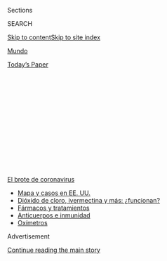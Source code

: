 <div id="app">

<div>

<div>

<div>

<div class="NYTAppHideMasthead css-1q2w90k e1suatyy0">

<div class="section css-ui9rw0 e1suatyy2">

<div class="css-eph4ug er09x8g0">

<div class="css-6n7j50">

</div>

<span class="css-1dv1kvn">Sections</span>

<div class="css-10488qs">

<span class="css-1dv1kvn">SEARCH</span>

</div>

[Skip to content](#site-content)[Skip to site
index](#site-index)

</div>

<div id="masthead-section-label" class="css-1wr3we4 eaxe0e00">

[Mundo](https://www.nytimes.com/es/section/mundo)

</div>

<div class="css-10698na e1huz5gh0">

</div>

</div>

<div id="masthead-bar-one" class="section hasLinks css-15hmgas e1csuq9d3">

<div class="css-uqyvli e1csuq9d0">

</div>

<div class="css-1uqjmks e1csuq9d1">

</div>

<div class="css-9e9ivx">

[](https://myaccount.nytimes.com/auth/login?response_type=cookie&client_id=vi)

</div>

<div class="css-1bvtpon e1csuq9d2">

[Today’s
Paper](https://www.nytimes.com/section/todayspaper)

</div>

</div>

</div>

</div>

<div data-aria-hidden="false">

<div id="site-content" data-role="main">

<div>

<div class="css-1aor85t" style="opacity:0.000000001;z-index:-1;visibility:hidden">

<div class="css-1hqnpie">

<div class="css-epjblv">

<span class="css-17xtcya">[Mundo](/es/section/mundo)</span><span class="css-x15j1o">|</span><span class="css-fwqvlz">China
silencia a quienes critican el brote del mortal
virus</span>

</div>

<div class="css-k008qs">

<div class="css-1iwv8en">

<span class="css-18z7m18"></span>

<div>

</div>

</div>

<span class="css-1n6z4y">https://nyti.ms/2tMyrTP</span>

<div class="css-1705lsu">

<div class="css-4xjgmj">

<div class="css-4skfbu" data-role="toolbar" data-aria-label="Social Media Share buttons, Save button, and Comments Panel with current comment count" data-testid="share-tools">

  - 
  - 
  - 
  - 
    
    <div class="css-6n7j50">
    
    </div>

  - 

</div>

</div>

</div>

</div>

</div>

</div>

<div id="NYT_TOP_BANNER_REGION" class="css-13pd83m">

<div>

<div id="styln-prism-menu-1594831588949" class="section interactive-content interactive-size-medium css-1edisqu">

<div class="css-17ih8de interactive-body">

<div id="scroll-container" class="css-1gj85ro">

[<span class="styln-title-wrap"><span class="css-1pje3qr">El brote
de</span><span class="css-1pje3qr">
coronavirus</span></span>](https://www.nytimes.com/es/spotlight/coronavirus?action=click&pgtype=Article&state=default&region=TOP_BANNER&context=storylines_menu)

  - [Mapa y casos en EE.
    UU.](https://www.nytimes.com/es/interactive/2020/espanol/mundo/coronavirus-en-estados-unidos.html?action=click&pgtype=Article&state=default&region=TOP_BANNER&context=storylines_menu)
  - [Dióxido de cloro, ivermectina y más:
    ¿funcionan?](https://www.nytimes.com/es/2020/07/23/espanol/america-latina/bolivia-cloro-coronavirus-ivermectina.html?action=click&pgtype=Article&state=default&region=TOP_BANNER&context=storylines_menu)
  - [Fármacos y
    tratamientos](https://www.nytimes.com/es/interactive/2020/science/coronavirus-tratamientos-curas.html?action=click&pgtype=Article&state=default&region=TOP_BANNER&context=storylines_menu)
  - [Anticuerpos e
    inmunidad](https://www.nytimes.com/es/2020/07/28/espanol/ciencia-y-tecnologia/anticuerpos-coronavirus-inmunidad.html?action=click&pgtype=Article&state=default&region=TOP_BANNER&context=storylines_menu)
  - [Oxímetros](https://www.nytimes.com/es/2020/04/29/espanol/estilos-de-vida/oximetro-para-que-sirve.html?action=click&pgtype=Article&state=default&region=TOP_BANNER&context=storylines_menu)

</div>

</div>

</div>

</div>

</div>

<div id="top-wrapper" class="css-1sy8kpn">

<div id="top-slug" class="css-l9onyx">

Advertisement

</div>

[Continue reading the main
story](#after-top)

<div class="ad top-wrapper" style="text-align:center;height:100%;display:block;min-height:250px">

<div id="top" class="place-ad" data-position="top" data-size-key="top">

</div>

</div>

<div id="after-top">

</div>

</div>

<div>

<div id="sponsor-wrapper" class="css-1hyfx7x">

<div id="sponsor-slug" class="css-19vbshk">

Supported by

</div>

[Continue reading the main
story](#after-sponsor)

<div id="sponsor" class="ad sponsor-wrapper" style="text-align:center;height:100%;display:block">

</div>

<div id="after-sponsor">

</div>

</div>

<div class="css-186x18t">

</div>

<div class="css-1vkm6nb ehdk2mb0">

# China silencia a quienes critican el brote del mortal virus

</div>

Pekín ha respondido más rápido al coronavirus que al SARS, pero aún
acalla y castiga a quienes se desvían de la línea oficial.

<div class="css-79elbk" data-testid="photoviewer-wrapper">

<div class="css-z3e15g" data-testid="photoviewer-wrapper-hidden">

</div>

<div class="css-1a48zt4 ehw59r15" data-testid="photoviewer-children">

![<span class="css-16f3y1r e13ogyst0" data-aria-hidden="true">Niños
chinos esperan a abordar trenes en Pekín el 23 de
enero</span><span class="css-cnj6d5 e1z0qqy90" itemprop="copyrightHolder"><span class="css-1ly73wi e1tej78p0">Credit...</span><span><span>Kevin
Frayer/Getty
Images</span></span></span>](https://static01.nyt.com/images/2020/01/22/business/22newworld01-ES/merlin_167504928_7d74d205-3a0f-4098-9a0b-005f2ebb3004-articleLarge.jpg?quality=75&auto=webp&disable=upscale)

</div>

</div>

<div class="css-18e8msd">

<div class="css-vp77d3 epjyd6m0">

<div class="css-hus3qt ey68jwv0" data-aria-hidden="true">

[![Li
Yuan](https://static01.nyt.com/images/2019/12/04/reader-center/author-li-yuan/author-li-yuan-thumbLarge.png
"Li Yuan")](https://www.nytimes.com/by/li-yuan)

</div>

<div class="css-1baulvz">

Por [<span class="css-1baulvz last-byline" itemprop="name">Li
Yuan</span>](https://www.nytimes.com/by/li-yuan)

</div>

</div>

  - 24 de enero de
    2020

  - 
    
    <div class="css-4xjgmj">
    
    <div class="css-d8bdto" data-role="toolbar" data-aria-label="Social Media Share buttons, Save button, and Comments Panel with current comment count" data-testid="share-tools">
    
      - 
      - 
      - 
      - 
        
        <div class="css-6n7j50">
        
        </div>
    
      - 
    
    </div>
    
    </div>

</div>

<div class="css-mdjrty">

[Read in
English](https://www.nytimes.com/2020/01/22/health/virus-corona.html "Read in English")

</div>

</div>

<div class="section meteredContent css-1r7ky0e" name="articleBody" itemprop="articleBody">

<div class="css-1fanzo5 StoryBodyCompanionColumn">

<div class="css-53u6y8">

El desastre del síndrome respiratorio agudo grave (SRAG, o SARS en
inglés) se suponía que arrastraría a China hacia una nueva era de
responsabilidad y transparencia. La enfermedad mortal repercutió por
todo el mundo hace 17 años gracias [a la complicidad del gobierno
chino](https://www.nytimes.com/2003/04/13/weekinreview/china-discovers-secrecy-is-expensive.html)que
ocultó su propagación. Cuando la magnitud del problema se hizo evidente,
intelectuales, periodistas y otros críticos de China hicieron esfuerzos
para avergonzar a Pekín hasta el punto de que tuvo que hablar
francamente sobre ese problema.

“El SRAG ha sido el 11 de septiembre de nuestro país”, afirmó Xu
Zhiyuan[en una
entrevista](https://www.nytimes.com/2003/05/13/world/rude-awakening.html)con
The New York Times en 2003. En ese entonces, Zhiyuan era un joven
columnista y crítico acérrimo del manejo gubernamental del SRAG. “Nos ha
obligado a prestarle atención al verdadero significado de la
globalización”.

Hoy, China enfrenta la propagación[de otra misteriosa
enfermedad](https://www.nytimes.com/2020/01/21/world/asia/china-coronavirus-wuhan.html?action=click&module=Top%20Stories&pgtype=Homepage),
un coronavirus, que hasta el momento ha matado a 17 personas e infectado
a más de 570. Y si bien la respuesta de Pekín ha mejorado en varios
sentidos, ha sufrido retrocesos en otros. Están censurando la crítica.
Están deteniendo a personas por difundir lo que califican como
“rumores”. Están suprimiendo la información que consideran
alarmante.

</div>

</div>

<div>

</div>

<div class="css-1fanzo5 StoryBodyCompanionColumn">

<div class="css-53u6y8">

Aunque los censores gubernamentales están limpiando con ahínco el
internet chino, la comunidad en línea del país está registrando su
descontento y preocupación por la manera como Pekín ha manejado el nuevo
virus, que desde diciembre se ha propagado desde la ciudad de Wuhan a
otros países,[incluyendo Estados
Unidos](https://www.nytimes.com/2020/01/21/health/cdc-coronavirus.html).

</div>

</div>

<div class="css-1fanzo5 StoryBodyCompanionColumn">

<div class="css-53u6y8">

“Pensé que el SRAG obligaría a que China repensara su modelo de
gobernabilidad”, escribió Xu —quien en la actualidad es el moderador de
un programa de entrevistas de video— el 21 de enero en las redes
sociales, donde también publicó una captura de pantalla de su cita del
2003 en el Times. “Fui demasiado
ingenuo”.

</div>

</div>

<div class="css-1sngw6j">

[](https://www.nytimes.com/interactive/2020/01/21/world/asia/china-coronavirus-maps.html)

<div class="css-1eoytci">

![](https://static01.nyt.com/images/2020/01/31/us/china-wuhan-coronavirus-promo-1579641872730/china-wuhan-coronavirus-promo-1579641872730-articleLarge-v21.jpg)

</div>

<div class="css-1rha1bf">

## Wuhan Coronavirus Map: Tracking the Spread of the Outbreak

The virus has sickened tens of thousands of people in China and a number
of other countries.

</div>

</div>

<div class="css-1fanzo5 StoryBodyCompanionColumn">

<div class="css-53u6y8">

China ha mejorado de muchas maneras desde la epidemia del SRAG. Su
economía ha crecido ocho veces. Ha construido más rascacielos, metros y
líneas de alta velocidad que cualquier otro país. Sus empresas de
tecnología están a la par de los gigantes de Silicon Valley. Su
burocracia, más receptiva, hace que más personas reciban atención
médica, servicios sociales e incluso mejoras en su calidad de vida con,
por ejemplo, acceso a nuevos parques.

En lo relacionado al manejo de enfermedades, el sistema de salud pública
ha mejorado considerablemente. Wuhan, el epicentro del brote, también
aloja [uno de los
laboratorios](https://twitter.com/ShanghaiEye/status/1093160842638446592)de
investigación de enfermedades epidémicas más avanzados del mundo.

</div>

</div>

<div class="css-1fanzo5 StoryBodyCompanionColumn">

<div class="css-53u6y8">

Estas mejoras han venido con un costo. El gobierno ha endurecido su
control sobre
[internet](https://www.nytimes.com/topic/destination/internet-censorship-in-china),
los
[medios](https://www.nytimes.com/2019/07/12/world/asia/china-journalists-crackdown.html)
y la [sociedad
civil](https://www.nytimes.com/2017/07/25/magazine/the-lonely-crusade-of-chinas-human-rights-lawyers.html).
Tiene más dinero y mayor habilidad para controlar el flujo de
información por todo el país.

Como consecuencia, muchos de los [medios de
comunicación,](https://www.nytimes.com/2004/01/07/international/asia/7-at-chinese-paper-held-after-articles-on-new-sars-case.html)
grupos de defensa,
[activistas](https://www.nytimes.com/2004/07/21/world/china-releases-the-sars-whistle-blower.html)
y otras personas que obligaron al gobierno a rendir cuentas en el 2003,
han sido silenciados o marginados.

</div>

</div>

<div class="css-79elbk" data-testid="photoviewer-wrapper">

<div class="css-z3e15g" data-testid="photoviewer-wrapper-hidden">

</div>

<div class="css-1a48zt4 ehw59r15" data-testid="photoviewer-children">

![<span class="css-16f3y1r e13ogyst0" data-aria-hidden="true">Muchos
creyeron que el SARS sería una llamada de atención. En la imagen, de
2003, un trabajador de sanidad chino revisa la temperatura de los
viajeros a Wuhan,
China.</span><span class="css-cnj6d5 e1z0qqy90" itemprop="copyrightHolder"><span class="css-1ly73wi e1tej78p0">Credit...</span><span>Reuters</span></span>](https://static01.nyt.com/images/2020/01/22/business/22newworld02-ES/merlin_10781530_adf140ad-43a3-4a13-8917-7207fa4b7d20-articleLarge.jpg?quality=75&auto=webp&disable=upscale)

</div>

</div>

<div class="css-1fanzo5 StoryBodyCompanionColumn">

<div class="css-53u6y8">

“El sistema no es exitoso en tanto ha destruido a personas con
integridad, instituciones con credibilidad y a una sociedad capaz de
narrar sus propias historias” dijo Xu en redes sociales. “Lo que queda
es un poder arrogante, un montón de información desordenada y muchos
individuos frágiles, aislados y molestos”.

Incluso mientras el nuevo virus se propagaba en Wuhan, el gobierno se
dio a la tarea de guardar las apariencias.

El primer caso fue reportado el 8 de diciembre. Mientras la enfermedad
se propagaba, funcionarios de Wuhan insistían en que era tratable y que
estaba controlada. La policía interrogó a ocho personas que publicaron
información sobre el virus en las redes sociales, afirmando que habían
difundido “rumores”.

El 18 de enero, dos días antes de que Wuhan le informara al planeta
sobre la gravedad del brote, la ciudad organizó [un banquete
comunitario](https://m.weibo.cn/status/4462935805605012?) al que
asistieron más de 40.000 familias, para lograr así que la localidad
pudiera competir por el récord mundial de más platos servidos en un
evento. El día en que Wuhan dio la noticia al mundo, también anunció que
estaba repartiendo 200.000 entradas gratis a los residentes para las
actividades festivas durante las vacaciones del Año Nuevo lunar, las
cuales comienzan el 25 de enero.

</div>

</div>

<div class="css-1fanzo5 StoryBodyCompanionColumn">

<div class="css-53u6y8">

El gobierno central respaldó a los funcionarios de Wuhan. Wang Guangfa,
un importante experto gubernamental en enfermedades respiratorias, le
dijo el 10 de enero al canal del estado Televisión Central de China, que
la neumonía de Wuhan estaba “bajo control” y que era principalmente una
“condición leve”. Once días más tarde, Wang [le
confirmó](https://www.weibo.com/2656274875/IqCSrAXel?type=comment#_rnd1579700865617)
a los medios chinos que al parecer se había contagiado del virus durante
una inspección en Wuhan.

Reconocer una epidemia puede tomar tiempo. China no es el primer
gobierno al que una enfermedad lo toma por sorpresa.

Sin embargo, las decisiones tomadas por los funcionarios del gobierno
tuvieron un impacto en un importante eje comercial y de transporte.
Wuhan es una ciudad de 11 millones de habitantes, entre ellos casi 1
millón de estudiantes universitarios de todo el país. Para cuando se
reveló la gravedad del brote, ya había iniciado la temporada de 40 días
de viajes del Año Nuevo lunar, en el que la población china toma un
estimado combinado de [3000
millones](http://www.xinhuanet.com/english/2020-01/10/c_138694239.htm)
de viajes.

La población podría haber tomado diferentes decisiones si los sitios
webs y los titulares hubieran descrito esta creciente preocupación.
Pero, en vez de eso, viajaron. El 21 de enero, los cinco casos
confirmados en Pekín fueron de personas que en enero viajaron a Wuhan
por negocios, estudios o
placer.

</div>

</div>

<div class="css-79elbk" data-testid="photoviewer-wrapper">

<div class="css-z3e15g" data-testid="photoviewer-wrapper-hidden">

</div>

<div class="css-1a48zt4 ehw59r15" data-testid="photoviewer-children">

<div class="css-1xdhyk6 erfvjey0">

<span class="css-1ly73wi e1tej78p0">Image</span>

<div class="css-zjzyr8">

<div data-testid="lazyimage-container" style="height:257.77777777777777px">

</div>

</div>

</div>

<span class="css-16f3y1r e13ogyst0" data-aria-hidden="true">El 22 de
enero unos paramédicos transportaron a un hombre que se creía era el
primer paciente de coronavirus de Wuhan en Hong
Kong.</span><span class="css-cnj6d5 e1z0qqy90" itemprop="copyrightHolder"><span class="css-1ly73wi e1tej78p0">Credit...</span><span>Lam
Yik Fei para The New York Times</span></span>

</div>

</div>

<div class="css-1fanzo5 StoryBodyCompanionColumn">

<div class="css-53u6y8">

Hasta hace una semana, algunas personas en China lo llamaban el “virus
patriótico”. Aparecieron casos en Hong Kong, Tailandia, Vietnam, Japón y
en otros sitios en Asia. Ninguna otra ciudad china excepto Wuhan reportó
casos de infección. No fue hasta que los medios de noticias de Hong Kong
reportaron durante el fin de semana que el virus había sido detectado en
otras ciudades, que los funcionarios de muchos otros lugares dieron la
cara.

Algunos críticos ven paralelismos con el SRAG. En 2003, el periódico
cantonés Southern Metropolis Daily fue el primero en reportar el brote
de SRAG. Un médico militar, Jiang Yanyong, contó lo que sabía. En ese
momento fue que los funcionarios empezaron a actuar.

</div>

</div>

<div class="css-1fanzo5 StoryBodyCompanionColumn">

<div class="css-53u6y8">

“La manera como este virus entró a la opinión pública es la misma que la
del SRAG hace 17 años”, dijo Rose Luqiu, una profesora de periodismo que
cubrió todo lo relacionado al SRAG como reportera de Phoenix Television
en Hong Kong.

Muchas de esas voces valientes del 2003 ya no están. Como casi todos los
medios de comunicación chinos que estaban activos en la década de 1990 y
2000, el Southern Metropolis Daily ha perdido su libertad de buscar y
difundir información con el fin de que los gobiernos locales, o incluso
Pekín, tengan que rendir cuentas. Solo un puñado de medios de noticias
de China continental están cubriendo la crisis actual de manera crítica,
y solo usando un tono analítico.

En 2003, la televisora Phoenix Television envió a Luqiu, entonces una
reportera estrella, de Irak a Pekín para que informara sobre el SRAG.
Siguió durante una semana al nuevo alcalde de Pekín, Wang Qishan, para
cubrir el modo en que el gobierno lidiaba con la crisis. Wang después se
convirtió en vicepresidente de China.

Ese tipo de apertura ahora sería inimaginable. La semana pasada, cuando
un grupo de periodistas de Hong Kong visitaron el hospital de Wuhan que
más pacientes de coronavirus acogió, la policía [los
detuvo](http://news.tvb.com/local/5e1d7dc434b0315b57158f6a/%E6%9C%AC%E6%B8%AF%E5%A4%9A%E5%90%8D%E8%A8%98%E8%80%85%E6%AD%A6%E6%BC%A2%E9%86%AB%E9%99%A2%E6%8E%A1%E8%A8%AA%E6%99%82%E8%A2%AB%E6%89%A3%E6%9F%A5-%E8%A6%81%E6%B1%82%E5%88%AA%E9%99%A4%E6%8B%8D%E6%94%9D%E7%B4%A0%E6%9D%90)
durante horas. Se les pidió que borrasen sus grabaciones televisivas y
que entregaran sus teléfonos y cámaras para ser inspeccionados.

El martes, Luqiu escribió un artículo para qq.com, el sitio de noticias
que pertenece al gigante de internet Tencent, sobre las medidas que el
gobierno hongkongnés ha tomado para enfrentar el virus. El artículo fue
eliminado 10 horas más tarde.

El doctor Jiang, el médico militar que en 2003 se convirtió en un
denunciante, se encuentra bajo arresto domiciliario intermitente y tiene
[prohibido](https://www.nytimes.com/2007/07/13/world/asia/13doctor.html)
visitar Estados Unidos, donde se le va a entregar un premio de derechos
humanos. También se le muestra como mal ejemplo. En una pregunta de
opción múltiple en un examen de una escuela preparatoria en 2017 se
cuestiona su decisión. La respuesta correcta es la B: Jiang estuvo
equivocado porque dañó los intereses de la nación, la sociedad y la
comunidad y debería estar sujeto a castigo
legal.

</div>

</div>

<div class="css-79elbk" data-testid="photoviewer-wrapper">

<div class="css-z3e15g" data-testid="photoviewer-wrapper-hidden">

</div>

<div class="css-1a48zt4 ehw59r15" data-testid="photoviewer-children">

<div class="css-1xdhyk6 erfvjey0">

<span class="css-1ly73wi e1tej78p0">Image</span>

<div class="css-zjzyr8">

<div data-testid="lazyimage-container" style="height:257.77777777777777px">

</div>

</div>

</div>

<span class="css-16f3y1r e13ogyst0" data-aria-hidden="true">Un
trabajador rocía desinfectante en la estación de tren de Hankou en Wuhan
el 22 de
enero.</span><span class="css-cnj6d5 e1z0qqy90" itemprop="copyrightHolder"><span class="css-1ly73wi e1tej78p0">Credit...</span><span>Agence
France-Presse — Getty Images</span></span>

</div>

</div>

<div class="css-1fanzo5 StoryBodyCompanionColumn">

<div class="css-53u6y8">

La difusión de informaciones en China ha mejorado de muchas maneras
desde el SRAG. Esta vez, el gobierno admitió el problema mucho más
rápido. Los funcionarios de Pekín han mostrado una determinación por
ser más transparentes. Un importante comité del partido afirmó el 21 de
enero que no toleraría ninguna iniciativa que intentara esconder las
infecciones.

“Todo aquel que de manera deliberada obstruya u oculte información
debido a sus propios intereses, quedará eternamente clavado al pilar de
la vergüenza histórica”, sentenció el comité en una publicación de
WeChat. La publicación fue posteriormente eliminada.

Pero cuando el gobierno es la única fuente de información, los consejos
sabios y las pistas valiosas pueden perderse. Un departamento policial
en la provincia oriental de Shandong publicó el 22 de enero en la red
social Weibo (similar a Twitter), que había detenido a cuatro residentes
que difundieron rumores de que había un presunto paciente de coronavirus
en el distrito. En ese ambiente hostil, otros no se atreven a hablar.

“Las autoridades están enviando la señal de que solo las agencias
gubernamentales pueden hablar sobre la epidemia”, escribió en su blog
personal Yu Ping, antiguo periodista del Southern Metropolis Daily.
“Todos los demás simplemente deben callarse”.

“No es divulgación pública”, añadió Yu. “Es un crudo monopolio de la
información”.

Li Yuan escribe la columna Nuevo Nuevo Mundo, que se centra en la
intersección de la tecnología, los negocios y la política en China y en
toda Asia. [@liyuan6](https://twitter.com/liyuan6)

</div>

</div>

<div>

</div>

<div class="css-1fanzo5 StoryBodyCompanionColumn">

<div class="css-53u6y8">

-----

</div>

</div>

</div>

<div>

</div>

<div>

</div>

<div>

</div>

<div>

<div id="bottom-wrapper" class="css-1ede5it">

<div id="bottom-slug" class="css-l9onyx">

Advertisement

</div>

[Continue reading the main
story](#after-bottom)

<div id="bottom" class="ad bottom-wrapper" style="text-align:center;height:100%;display:block;min-height:90px">

</div>

<div id="after-bottom">

</div>

</div>

</div>

</div>

</div>

## Site Index

<div>

</div>

## Site Information Navigation

  - [© <span>2020</span> <span>The New York Times
    Company</span>](https://help.nytimes.com/hc/en-us/articles/115014792127-Copyright-notice)

<!-- end list -->

  - [NYTCo](https://www.nytco.com/)
  - [Contact
    Us](https://help.nytimes.com/hc/en-us/articles/115015385887-Contact-Us)
  - [Work with us](https://www.nytco.com/careers/)
  - [Advertise](https://nytmediakit.com/)
  - [T Brand Studio](http://www.tbrandstudio.com/)
  - [Your Ad
    Choices](https://www.nytimes.com/privacy/cookie-policy#how-do-i-manage-trackers)
  - [Privacy](https://www.nytimes.com/privacy)
  - [Terms of
    Service](https://help.nytimes.com/hc/en-us/articles/115014893428-Terms-of-service)
  - [Terms of
    Sale](https://help.nytimes.com/hc/en-us/articles/115014893968-Terms-of-sale)
  - [Site
    Map](https://spiderbites.nytimes.com)
  - [Help](https://help.nytimes.com/hc/en-us)
  - [Subscriptions](https://www.nytimes.com/subscription?campaignId=37WXW)

</div>

</div>

</div>

</div>
